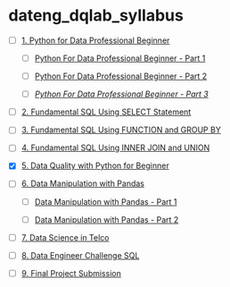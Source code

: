 # dateng_dqlab_syllabus


- [ ] [1. Python for Data Professional Beginner](Python/readme.md)

    - [ ] [Python For Data Professional Beginner - Part 1](Python/Python_for_Data_Professional_Beginner_-_Part_1/readme.md)

    - [ ] [Python For Data Professional Beginner - Part 2](Python/Python_for_Data_Professional_Beginner_-_Part_2/readme.md)
    
    - [ ] [_Python For Data Professional Beginner - Part 3_](Python/Python_for_Data_Professional_Beginner_-_Part_3/readme.md)

- [ ] [2. Fundamental SQL Using SELECT Statement](SQL/Fundamental_SQL_Using_SELECT_Statement/readme.md)

- [ ] [3. Fundamental SQL Using FUNCTION and GROUP BY](SQL/Fundamental_SQL_Using_FUNCTION_and_GROUP_BY//readme.md)

- [ ] [4. Fundamental SQL Using INNER JOIN and UNION](SQL/Fundamental_SQL_Using_INNER_JOIN_and_UNION/readme.md)

- [x] [5. Data Quality with Python for Beginner](Python/Data_Quality_with_Python_for_Beginner/readme.md)

- [ ] [6. Data Manipulation with Pandas](Python/readme.md)
    
    - [ ] [Data Manipulation with Pandas - Part 1](Python/Data_Manipulation_with_Pandas_-_Part_1/readme.md)

    - [ ] [Data Manipulation with Pandas - Part 2](Python/Data_Manipulation_with_Pandas_-_Part_2/readme.md)

- [ ] [7. Data Science in Telco](Python/readme.md)

- [ ] [8. Data Engineer Challenge SQL](Python/readme.md)

- [ ] [9. Final Project Submission](Python/readme.md)
